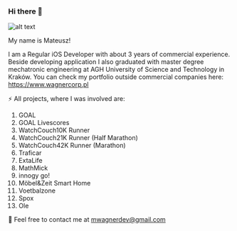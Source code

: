 ### Hi there 👋

![alt text](https://user-images.githubusercontent.com/37062928/182609624-252a52b8-9a98-4f01-ad5f-09acc1bb9383.png)

My name is Mateusz!

I am a Regular iOS Developer with about 3 years of commercial experience.
Beside developing application I also graduated with master degree mechatronic engineering at AGH University of Science and Technology in Kraków.
You can check my portfolio outside commercial companies here: https://www.wagnercorp.pl

⚡ All projects, where I was involved are:
1. GOAL
2. GOAL Livescores
3. WatchCouch10K Runner
4. WatchCouch21K Runner (Half Marathon)
5. WatchCouch42K Runner (Marathon)
6. Traficar
7. ExtaLife
8. MathMick
9. innogy go!
10. Möbel&Zeit Smart Home
11. Voetbalzone
12. Spox
13. Ole

💬 Feel free to contact me at mwagnerdev@gmail.com
<!--
**MateuszW13/MateuszW13** is a ✨ _special_ ✨ repository because its `README.md` (this file) appears on your GitHub profile.
-->
